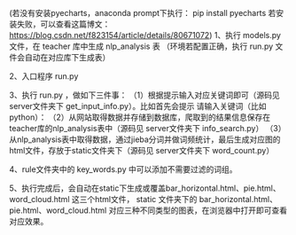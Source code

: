 (若没有安装pyecharts，anaconda prompt下执行： pip install pyecharts
若安装失败，可以查看这篇博文：https://blog.csdn.net/f823154/article/details/80671072)
1、执行 models.py 文件，在 teacher 库中生成 nlp_analysis 表 （环境若配置正确，执行 run.py 文件会自动在对应库下生成表）

2、入口程序 run.py

3、执行 run.py ，做如下三件事：
（1）根据提示输入对应关键词即可（源码见 server文件夹下 get_input_info.py）。比如首先会提示  请输入关键词（比如python）：
（2）从网站取得数据并存储到数据库，爬取到的结果信息保存在teacher库的nlp_analysis表中（源码见 server文件夹下 info_search.py）
（3）从nlp_analysis表中取得数据，通过jieba分词并做词频统计，最后生成对应图的html文件，存放于static文件夹下（源码见 server文件夹下 word_count.py）

4、rule文件夹中的 key_words.py 中可以添加不需要过滤的词组。

5、执行完成后，会自动在static下生成或覆盖bar_horizontal.html、pie.html、word_cloud.html 这三个html文件，
static 文件夹下的 bar_horizontal.html、pie.html、word_cloud.html 对应三种不同类型的图表，在浏览器中打开即可查看对应效果。
